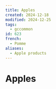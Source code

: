 ```yaml
---
title: Apples
created: 2024-12-18
modified: 2024-12-25
tags:
  - gccommon
id: 623
french:
  - Pomme
aliases:
  - Apple products
---
```

# Apples
